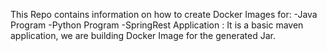 This Repo contains information on how to create Docker Images for:
-Java Program
-Python Program
-SpringRest Application : It is a basic maven application, we are building Docker Image for the generated Jar.
